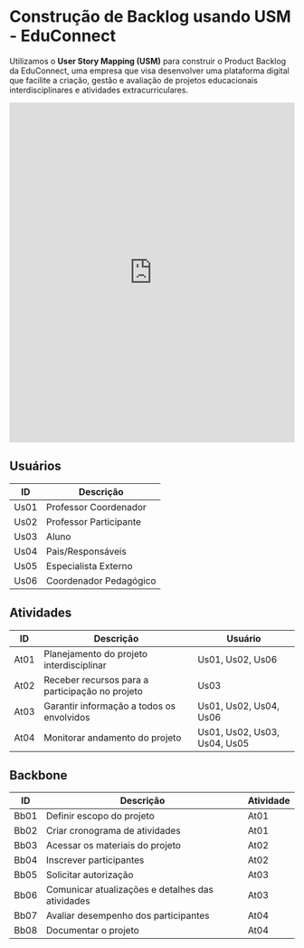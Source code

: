 ﻿# Construção de Backlog usando USM - EduConnect

Utilizamos o **User Story Mapping (USM)** para construir o Product Backlog da EduConnect, uma empresa que visa desenvolver uma plataforma digital que facilite a criação, gestão e avaliação de projetos educacionais interdisciplinares e atividades extracurriculares.

<iframe width="100%" height="600" src="https://miro.com/app/live-embed/uXjVLroMiqM=/?moveToViewport=-2798,-10444,15654,16348&embedId=786667926552" frameborder="0" scrolling="no" allow="fullscreen; clipboard-read; clipboard-write" allowfullscreen></iframe>

## Usuários

| **ID**   | **Descrição**          |
|----------|------------------------|
| Us01     | Professor Coordenador  |
| Us02     | Professor Participante |
| Us03     | Aluno                  | 
| Us04     | Pais/Responsáveis      | 
| Us05     | Especialista Externo   | 
| Us06     | Coordenador Pedagógico | 

## Atividades

| **ID**   | **Descrição**                                   | **Usuário**  |
|----------|-------------------------------------------------|--------------|
| At01     | Planejamento do projeto interdisciplinar        | Us01, Us02, Us06         |
| At02     | Receber recursos para a participação no projeto | Us03         |
| At03     | Garantir informação a todos os envolvidos       | Us01, Us02, Us04,  Us06         |
| At04     | Monitorar andamento do projeto                  | Us01, Us02, Us03, Us04,  Us05        |

## Backbone

| **ID**   | **Descrição**                                    | **Atividade** |
|----------|--------------------------------------------------|--------------|
| Bb01     | Definir escopo do projeto                        | At01         |
| Bb02     | Criar cronograma de atividades                   | At01         |
| Bb03     | Acessar os materiais do projeto                  | At02         |
| Bb04     | Inscrever participantes                          | At02         |
| Bb05     | Solicitar autorização                            | At03         |
| Bb06     | Comunicar atualizações e detalhes das atividades | At03         |
| Bb07     | Avaliar desempenho dos participantes             | At04         |
| Bb08     | Documentar o projeto                             | At04         |


